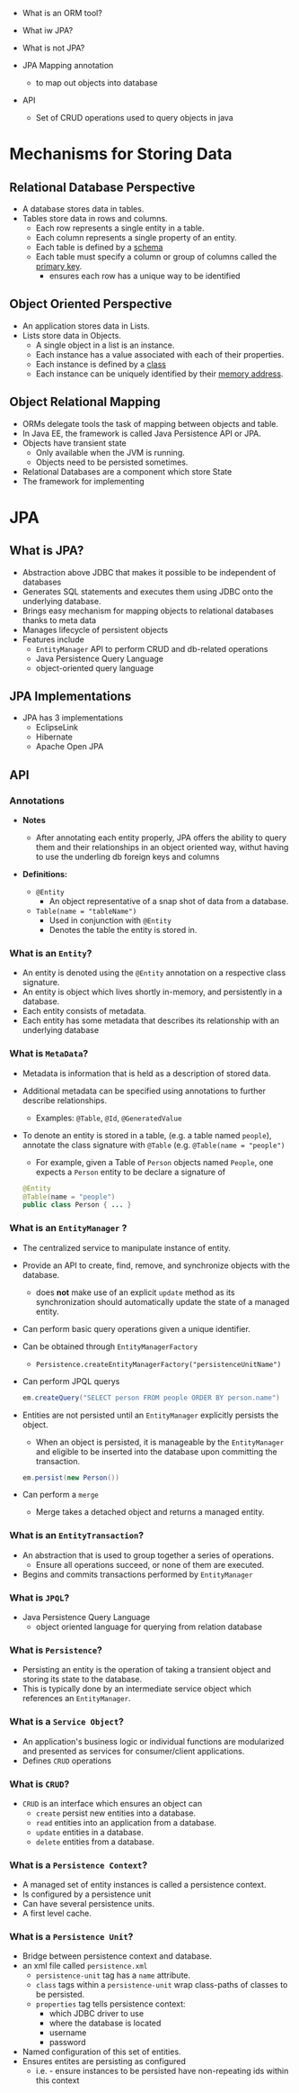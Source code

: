 * What is an ORM tool?
* What iw JPA?
* What is not JPA?
* JPA Mapping annotation
	* to map out objects into database

* API
	* Set of CRUD operations used to query objects in java



# Mechanisms for Storing Data

## Relational Database Perspective
* A database stores data in tables.
* Tables store data in rows and columns.
	* Each row represents a single entity in a table.
	* Each column represents a single property of an entity.
	* Each table is defined by a [schema](https://en.wikipedia.org/wiki/Database_schema)
	* Each table must specify a column or group of columns called the [primary key](https://en.wikipedia.org/wiki/Primary_key).
		* ensures each row has a unique way to be identified

## Object Oriented Perspective
* An application stores data in Lists.
* Lists store data in Objects.
	* A single object in a list is an instance.
	* Each instance has a value associated with each of their properties.
	* Each instance is defined by a [class](https://en.wikipedia.org/wiki/Class_(computer_programming))
	* Each instance can be uniquely identified by their [memory address](https://en.wikipedia.org/wiki/Memory_address).



## Object Relational Mapping
* ORMs delegate tools the task of mapping between objects and table.
* In Java EE, the framework is called Java Persistence API or JPA.
* Objects have transient state
	* Only available when the JVM is running.
	* Objects need to be persisted sometimes.
* Relational Databases are a component which store State
* The framework for implementing




# JPA


## What is JPA?
* Abstraction above JDBC that makes it possible to be independent of databases
* Generates SQL statements and executes them using JDBC onto the underlying database.
* Brings easy mechanism for mapping objects to relational databases thanks to meta data
* Manages lifecycle of persistent objects
* Features include
	* `EntityManager` API to perform CRUD and db-related operations
	* Java Persistence Query Language
	* object-oriented query language

## JPA Implementations
* JPA has 3 implementations
	* EclipseLink
	* Hibernate
	* Apache Open JPA

## API

### Annotations
* **Notes**
	* After annotating each entity properly, JPA offers the ability to query them and their relationships in an object oriented way, withut having to use the underling db foreign keys and columns


* **Definitions:**
	* `@Entity`
		* An object representative of a snap shot of data from a database.
	* `Table(name = "tableName")`
		* Used in conjunction with `@Entity`
		* Denotes the table the entity is stored in.

### What is an `Entity`?
* An entity is denoted using the `@Entity` annotation on a respective class signature.
* An entity is object which lives shortly in-memory, and persistently in a database.
* Each entity consists of metadata.
* Each entity has some metadata that describes its relationship with an underlying database

### What is `MetaData`?
* Metadata is information that is held as a description of stored data.
* Additional metadata can be specified using annotations to further describe relationships.
	* Examples: `@Table`, `@Id`, `@GeneratedValue`
* To denote an entity is stored in a table, (e.g. a table named `people`), annotate the class signature with `@Table` (e.g. `@Table(name = "people")`
	* For example, given a Table of `Person` objects named `People`, one expects a `Person` entity to be declare a signature of

	```java
	@Entity
	@Table(name = "people")
	public class Person { ... }
	```
	
### What is an `EntityManager` ?
* The centralized service to manipulate instance of entity.
* Provide an API to create, find, remove, and synchronize objects with the database.
	* does **not** make use of an explicit `update` method as its synchronization should automatically update the state of a managed entity.
* Can perform basic query operations given a unique identifier.
* Can be obtained through `EntityManagerFactory`
	* `Persistence.createEntityManagerFactory("persistenceUnitName")`
* Can perform JPQL querys

	```java
	em.createQuery("SELECT person FROM people ORDER BY person.name")
	```

* Entities are not persisted until an `EntityManager` explicitly persists the object.
	* When an object is persisted, it is manageable by the `EntityManager` and eligible to be inserted into the database upon committing the transaction.

	```java
	em.persist(new Person())
	```

* Can perform a `merge`
	* Merge takes a detached object and returns a managed entity.

### What is an `EntityTransaction`?
* An abstraction that is used to group together a series of operations.
	* Ensure all operations succeed, or none of them are executed.
* Begins and commits transactions performed by `EntityManager`

### What is `JPQL`?
* Java Persistence Query Language
	* object oriented language for querying from relation database


### What is `Persistence`?
* Persisting an entity is the operation of taking a transient object and storing its state to the database.
* This is typically done by an intermediate service object which references an `EntityManager`.

### What is a `Service Object`?
* An application's business logic or individual functions are modularized and presented as services for consumer/client applications.
* Defines `CRUD` operations

### What is `CRUD`?
* `CRUD` is an interface which ensures an object can
	* `create` persist new entities into a database.
	* `read` entities into an application from a database.
	* `update` entities in a database.
	* `delete` entities from a database.


### What is a `Persistence Context`?
* A managed set of entity instances is called a persistence context.
* Is configured by a persistence unit
* Can have several persistence units.
* A first level cache.

### What is a `Persistence Unit`?

* Bridge between persistence context and database.
* an xml file called `persistence.xml`
	* `persistence-unit` tag has a `name` attribute.
	* `class` tags within a `persistence-unit` wrap class-paths of classes to be persisted.
	* `properties` tag tells persistence context:
		* which JDBC driver to use
		* where the database is located
		* username
		* password
* Named configuration of this set of entities.
* Ensures entites are persisting as configured
	* i.e. - ensure instances to be persisted have non-repeating ids within this context
